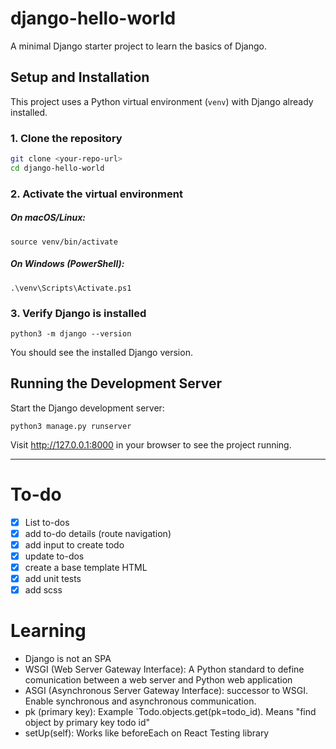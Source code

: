 # django-hello-world

A minimal Django starter project to learn the basics of Django.

## Setup and Installation

This project uses a Python virtual environment (`venv`) with Django already installed.

### 1. Clone the repository

```bash
git clone <your-repo-url>
cd django-hello-world
```

### 2. Activate the virtual environment

##### On macOS/Linux:

```
source venv/bin/activate
```

##### On Windows (PowerShell):

```
.\venv\Scripts\Activate.ps1
```

### 3. Verify Django is installed

```
python3 -m django --version
```

You should see the installed Django version.

## Running the Development Server

Start the Django development server:

```
python3 manage.py runserver
```

Visit http://127.0.0.1:8000 in your browser to see the project running.

---

# To-do

- [x] List to-dos
- [x] add to-do details (route navigation)
- [x] add input to create todo
- [x] update to-dos
- [x] create a base template HTML
- [x] add unit tests
- [x] add scss

# Learning

- Django is not an SPA
- WSGI (Web Server Gateway Interface): A Python standard to define comunication between a web server and Python web application
- ASGI (Asynchronous Server Gateway Interface): successor to WSGI. Enable synchronous and asynchronous communication.
- pk (primary key): Example `Todo.objects.get(pk=todo_id). Means "find object by primary key todo id"
- setUp(self): Works like beforeEach on React Testing library
